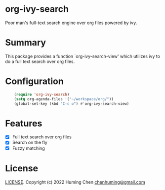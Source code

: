 # org-ivy-search

Poor man's full-text search engine over org files powered by ivy.

# Summary
This package provides a function `org-ivy-search-view' which utilizes ivy to
do a full text search over org files.

# Configuration

```lisp
    (require 'org-ivy-search)
    (setq org-agenda-files '("~/workspace/org/"))
    (global-set-key (kbd "C-c o") #'org-ivy-search-view)
```

# Features

- [x] Full text search over org files
- [x] Search on the fly
- [x] Fuzzy matching

# License

[LICENSE](LICENSE). Copyright (c) 2022 Huming Chen <chenhuming@gmail.com>
